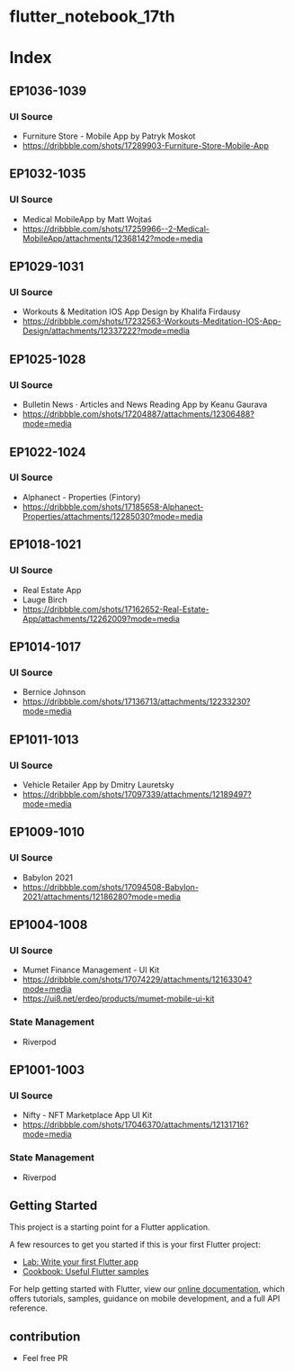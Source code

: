 # flutter_notebook_17th

# Index

## EP1036-1039

### UI Source

- Furniture Store - Mobile App by Patryk Moskot
- https://dribbble.com/shots/17289903-Furniture-Store-Mobile-App

## EP1032-1035

### UI Source

- Medical MobileApp by Matt Wojtaś
- https://dribbble.com/shots/17259966--2-Medical-MobileApp/attachments/12368142?mode=media

## EP1029-1031

### UI Source

- Workouts & Meditation IOS App Design by Khalifa Firdausy
- https://dribbble.com/shots/17232563-Workouts-Meditation-IOS-App-Design/attachments/12337222?mode=media

## EP1025-1028

### UI Source

- Bulletin News · Articles and News Reading App by Keanu Gaurava
- https://dribbble.com/shots/17204887/attachments/12306488?mode=media

## EP1022-1024

### UI Source

- Alphanect - Properties (Fintory)
- https://dribbble.com/shots/17185658-Alphanect-Properties/attachments/12285030?mode=media

## EP1018-1021

### UI Source

- Real Estate App
- Lauge Birch
- https://dribbble.com/shots/17162652-Real-Estate-App/attachments/12262009?mode=media

## EP1014-1017

### UI Source

- Bernice Johnson
- https://dribbble.com/shots/17136713/attachments/12233230?mode=media

## EP1011-1013

### UI Source

- Vehicle Retailer App by Dmitry Lauretsky
- https://dribbble.com/shots/17097339/attachments/12189497?mode=media

## EP1009-1010

### UI Source

- Babylon 2021
- https://dribbble.com/shots/17094508-Babylon-2021/attachments/12186280?mode=media

## EP1004-1008

### UI Source

- Mumet Finance Management - UI Kit
- https://dribbble.com/shots/17074229/attachments/12163304?mode=media
- https://ui8.net/erdeo/products/mumet-mobile-ui-kit

### State Management

- Riverpod

## EP1001-1003

### UI Source

- Nifty - NFT Marketplace App UI Kit
- https://dribbble.com/shots/17046370/attachments/12131716?mode=media

### State Management

- Riverpod

## Getting Started

This project is a starting point for a Flutter application.

A few resources to get you started if this is your first Flutter project:

- [Lab: Write your first Flutter app](https://flutter.dev/docs/get-started/codelab)
- [Cookbook: Useful Flutter samples](https://flutter.dev/docs/cookbook)

For help getting started with Flutter, view our
[online documentation](https://flutter.dev/docs), which offers tutorials, samples, guidance on
mobile development, and a full API reference.

## contribution

- Feel free PR
